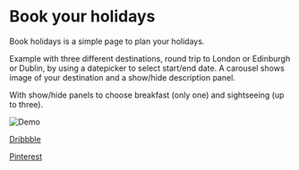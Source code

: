 # Book your holidays

Book holidays is a simple page to plan your holidays.

Example with three different destinations, round trip to London or Edinburgh or Dublin, by using a datepicker to select start/end date. A carousel shows image of your destination and a show/hide description panel.

With show/hide panels to choose breakfast (only one) and sightseeing (up to three).


![Demo](https://dribbble.com/shots/5043400-Book-your-holidays)

[Dribbble](https://dribbble.com/shots/5043400-Book-your-holidays)

[Pinterest](https://www.pinterest.co.uk/pin/800655639979644582/)
